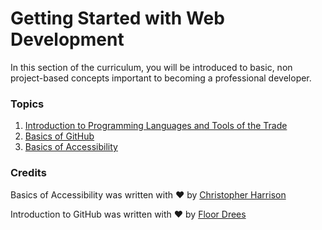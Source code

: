 # Getting Started with Web Development

In this section of the curriculum, you will be introduced to basic, non project-based concepts important to becoming a professional developer.

### Topics

1. [Introduction to Programming Languages and Tools of the Trade](intro-to-programming-languages/README.md)
2. [Basics of GitHub](github-basics/README.md)
3. [Basics of Accessibility](accessibility/README.md)

### Credits

Basics of Accessibility was written with ♥️ by [Christopher Harrison](https://twitter.com/geektrainer)

Introduction to GitHub was written with ♥️ by [Floor Drees](https://twitter.com/floordrees)


